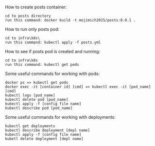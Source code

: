

How to create posts container:

    cd to posts directory
    run this command: docker build -t mojimich2015/posts:0.0.1 .

How to run only posts pod:

    cd to infra\k8s\
    run this command: kubectl apply -f posts.yml

How to see if posts pod is created and running:

    cd to infra\k8s
    run this command: kubectl get pods

Some useful commands for working with pods:

    docker ps => kubectl get pods
    docker exec -it [container id] [cmd] => kubectl exec -it [pod_name] [cmd]
    kubectl logs [pod_name]
    kubectl delete pod [pod_name]
    kubectl apply -f [config file name]
    kubectl describe pod [pod_name]

Some useful commands for working with deployments:

    kubectl get deployments
    kubectl describe deployment [depl name]
    kubectl apply -f [config file name]
    kubetl delete deployment [depl name]